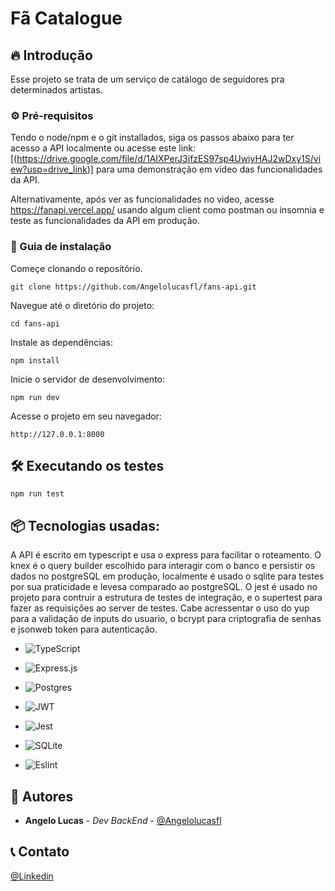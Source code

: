 # Fã Catalogue

## 🔥 Introdução

Esse projeto se trata de um serviço de catálogo de seguidores pra determinados artistas.

### ⚙️ Pré-requisitos

Tendo o node/npm e o git installados, siga os passos abaixo para ter acesso a API localmente ou acesse este link: [(https://drive.google.com/file/d/1AIXPerJ3ifzES97sp4UwiyHAJ2wDxy1S/view?usp=drive_link)] para uma demonstração em video das funcionalidades da API. 

Alternativamente, após ver as funcionalidades no video, acesse https://fanapi.vercel.app/ usando algum client como postman ou insomnia e teste as funcionalidades da API em produção.



### 🔨 Guia de instalação

Começe clonando o repositório.

```
git clone https://github.com/Angelolucasfl/fans-api.git
```


Navegue até o diretório do projeto:

```
cd fans-api
```


Instale as dependências:

```
npm install
```


Inicie o servidor de desenvolvimento:

```
npm run dev
```


Acesse o projeto em seu navegador:

```
http://127.0.0.1:8000
```

## 🛠️ Executando os testes


```
npm run test
```

## 📦 Tecnologias usadas:

A API é escrito em typescript e usa o express para facilitar o roteamento. O knex é o query builder escolhido para interagir com o banco e persistir os dados no postgreSQL em produção, localmente é usado o sqlite para testes por sua praticidade e levesa comparado ao postgreSQL. O jest é usado no projeto para contruir a estrutura de testes de integração, e o supertest para fazer as requisições ao server de testes. Cabe acressentar o uso do yup para a validação de inputs do usuario, o bcrypt para criptografia de senhas e jsonweb token para autenticação.

* ![TypeScript](https://img.shields.io/badge/typescript-%23007ACC.svg?style=for-the-badge&logo=typescript&logoColor=white)

* ![Express.js](https://img.shields.io/badge/express.js-%23404d59.svg?style=for-the-badge&logo=express&logoColor=%2361DAFB)

* ![Postgres](https://img.shields.io/badge/postgres-%23316192.svg?style=for-the-badge&logo=postgresql&logoColor=white)

* ![JWT](https://img.shields.io/badge/JWT-black?style=for-the-badge&logo=JSON%20web%20tokens)

* ![Jest](https://img.shields.io/badge/-jest-%23C21325?style=for-the-badge&logo=jest&logoColor=white)

* ![SQLite](https://img.shields.io/badge/sqlite-%2307405e.svg?style=for-the-badge&logo=sqlite&logoColor=white)

* ![Eslint](https://img.shields.io/badge/ESLint-4B3263?style=for-the-badge&logo=eslint&logoColor=white)

## 👷 Autores

* **Angelo Lucas** - *Dev BackEnd* - [@Angelolucasfl](https://github.com/Angelolucasfl)


## 📞  Contato

[@Linkedin](https://www.linkedin.com/in/angelo-lucas-7129b7268/)